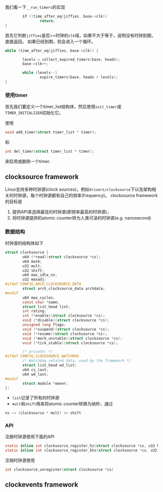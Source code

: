 我们看一下``__run_timers``的实现

```c
        if (!time_after_eq(jiffies, base->clk))
                return;
}
```

首先它判断``jiffies``是否>=时钟的``clk``域，如果不大于等于，说明没有时钟到期，直接返回。
如果已经到期，则会进入一个循环。

```c
while (time_after_eq(jiffies, base->clk)) {

        levels = collect_expired_timers(base, heads);
        base->clk++;

        while (levels--)
                expire_timers(base, heads + levels);
}
```

### 使用timer

首先我们要定义一个timer_list结构体，然后使用```init_timer```或``TIMER_INITIALIZER``初始化它。

使用
```c
void add_timer(struct timer_list * timer);
```
和
```c
int del_timer(struct timer_list * timer);
```
来启用或删除一个timer.

## clocksource framework

Linux支持多种时钟源(clock sources)，例如``drivers/clocksource``下以及架构相关的时钟源，每个时钟源都有自己的频率(frequency)。
clocksource framework的目标是

1. 提供API来选择最佳的时钟源(即频率最高的时钟源)，
2. 将时钟源提供的atomic counter转为人类可读的时钟源(e.g. nanosecond)

### 数据结构

时钟源的结构体如下

```c
struct clocksource {
        u64 (*read)(struct clocksource *cs);
        u64 mask;
        u32 mult;
        u32 shift;
        u64 max_idle_ns;
        u32 maxadj;
#ifdef CONFIG_ARCH_CLOCKSOURCE_DATA
        struct arch_clocksource_data archdata;
#endif
        u64 max_cycles;
        const char *name;
        struct list_head list;
        int rating;
        int (*enable)(struct clocksource *cs);
        void (*disable)(struct clocksource *cs);
        unsigned long flags;
        void (*suspend)(struct clocksource *cs);
        void (*resume)(struct clocksource *cs);
        void (*mark_unstable)(struct clocksource *cs);
        void (*tick_stable)(struct clocksource *cs);

        /* private: */
#ifdef CONFIG_CLOCKSOURCE_WATCHDOG
        /* Watchdog related data, used by the framework */
        struct list_head wd_list;
        u64 cs_last;
        u64 wd_last;
#endif
        struct module *owner;
};
```

* ``list``记录了所有的时钟源
* ``mult``和``shift``用来将atomic counter转换为纳秒，通过
```c
ns ~= (clocksource * mult) >> shift
```

### API

注册时钟源使用下面的API

```c
static inline int clocksource_register_hz(struct clocksource *cs, u32 hz)
static inline int clocksource_register_khz(struct clocksource *cs, u32 khz)
```

注销时钟源使用

```c
int clocksource_unregister(struct clocksource *cs)
```

## clockevents framework


